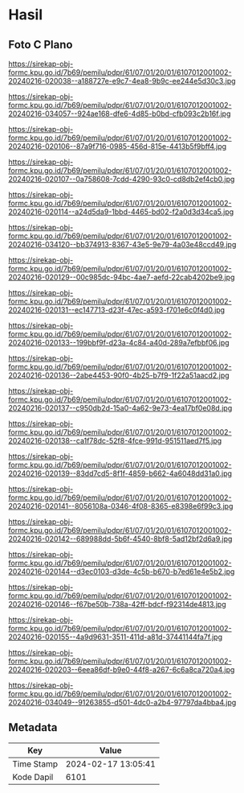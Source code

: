 # Hasil

## Foto C Plano

https://sirekap-obj-formc.kpu.go.id/7b69/pemilu/pdpr/61/07/01/20/01/6107012001002-20240216-020038--a188727e-e9c7-4ea8-9b9c-ee244e5d30c3.jpg

https://sirekap-obj-formc.kpu.go.id/7b69/pemilu/pdpr/61/07/01/20/01/6107012001002-20240216-034057--924ae168-dfe6-4d85-b0bd-cfb093c2b16f.jpg

https://sirekap-obj-formc.kpu.go.id/7b69/pemilu/pdpr/61/07/01/20/01/6107012001002-20240216-020106--87a9f716-0985-456d-815e-4413b5f9bff4.jpg

https://sirekap-obj-formc.kpu.go.id/7b69/pemilu/pdpr/61/07/01/20/01/6107012001002-20240216-020107--0a758608-7cdd-4290-93c0-cd8db2ef4cb0.jpg

https://sirekap-obj-formc.kpu.go.id/7b69/pemilu/pdpr/61/07/01/20/01/6107012001002-20240216-020114--a24d5da9-1bbd-4465-bd02-f2a0d3d34ca5.jpg

https://sirekap-obj-formc.kpu.go.id/7b69/pemilu/pdpr/61/07/01/20/01/6107012001002-20240216-034120--bb374913-8367-43e5-9e79-4a03e48ccd49.jpg

https://sirekap-obj-formc.kpu.go.id/7b69/pemilu/pdpr/61/07/01/20/01/6107012001002-20240216-020129--00c985dc-94bc-4ae7-aefd-22cab4202be9.jpg

https://sirekap-obj-formc.kpu.go.id/7b69/pemilu/pdpr/61/07/01/20/01/6107012001002-20240216-020131--ec147713-d23f-47ec-a593-f701e6c0f4d0.jpg

https://sirekap-obj-formc.kpu.go.id/7b69/pemilu/pdpr/61/07/01/20/01/6107012001002-20240216-020133--199bbf9f-d23a-4c84-a40d-289a7efbbf06.jpg

https://sirekap-obj-formc.kpu.go.id/7b69/pemilu/pdpr/61/07/01/20/01/6107012001002-20240216-020136--2abe4453-90f0-4b25-b7f9-1f22a51aacd2.jpg

https://sirekap-obj-formc.kpu.go.id/7b69/pemilu/pdpr/61/07/01/20/01/6107012001002-20240216-020137--c950db2d-15a0-4a62-9e73-4ea17bf0e08d.jpg

https://sirekap-obj-formc.kpu.go.id/7b69/pemilu/pdpr/61/07/01/20/01/6107012001002-20240216-020138--ca1f78dc-52f8-4fce-991d-951511aed7f5.jpg

https://sirekap-obj-formc.kpu.go.id/7b69/pemilu/pdpr/61/07/01/20/01/6107012001002-20240216-020139--83dd7cd5-8f1f-4859-b662-4a6048dd31a0.jpg

https://sirekap-obj-formc.kpu.go.id/7b69/pemilu/pdpr/61/07/01/20/01/6107012001002-20240216-020141--8056108a-0346-4f08-8365-e8398e6f99c3.jpg

https://sirekap-obj-formc.kpu.go.id/7b69/pemilu/pdpr/61/07/01/20/01/6107012001002-20240216-020142--689988dd-5b6f-4540-8bf8-5ad12bf2d6a9.jpg

https://sirekap-obj-formc.kpu.go.id/7b69/pemilu/pdpr/61/07/01/20/01/6107012001002-20240216-020144--d3ec0103-d3de-4c5b-b670-b7ed61e4e5b2.jpg

https://sirekap-obj-formc.kpu.go.id/7b69/pemilu/pdpr/61/07/01/20/01/6107012001002-20240216-020146--f67be50b-738a-42ff-bdcf-f92314de4813.jpg

https://sirekap-obj-formc.kpu.go.id/7b69/pemilu/pdpr/61/07/01/20/01/6107012001002-20240216-020155--4a9d9631-3511-411d-a81d-37441144fa7f.jpg

https://sirekap-obj-formc.kpu.go.id/7b69/pemilu/pdpr/61/07/01/20/01/6107012001002-20240216-020203--6eea86df-b9e0-44f8-a267-6c6a8ca720a4.jpg

https://sirekap-obj-formc.kpu.go.id/7b69/pemilu/pdpr/61/07/01/20/01/6107012001002-20240216-034049--91263855-d501-4dc0-a2b4-97797da4bba4.jpg


## Metadata

| Key        | Value               |
| ---------- | ------------------- |
| Time Stamp | 2024-02-17 13:05:41 |
| Kode Dapil | 6101                |



